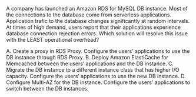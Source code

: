 A company has launched an Amazon RDS for MySQL DB instance. Most of the connections to the database come from serverless applications. Application trafic to the database changes significantly at random intervals. At times of high demand, users report that their applications experience database connection rejection errors. Which solution will resolve this issue with the LEAST operational overhead? 

A. Create a proxy in RDS Proxy. Configure the users’ applications to use the DB instance through RDS Proxy. 
B. Deploy Amazon ElastiCache for Memcached between the users’ applications and the DB instance. 
C. Migrate the DB instance to a different instance class that has higher I/O capacity. Configure the users’ applications to use the new DB instance. 
D. Configure Multi-AZ for the DB instance. Configure the users’ applications to switch between the DB instances.